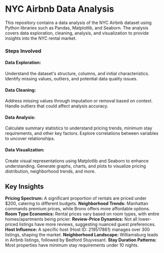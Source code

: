 # NYC Airbnb Data Analysis
This repository contains a data analysis of the NYC Airbnb dataset using Python libraries such as Pandas, Matplotlib, and Seaborn. The analysis covers data exploration, cleaning, analysis, and visualization to provide insights into the NYC rental market.

### Steps Involved
#### Data Exploration:
Understand the dataset's structure, columns, and initial characteristics.
Identify missing values, outliers, and potential data quality issues.
#### Data Cleaning:
Address missing values through imputation or removal based on context.
Handle outliers that could affect analysis accuracy.
#### Data Analysis:
Calculate summary statistics to understand pricing trends, minimum stay requirements, and other key factors.
Explore correlations between variables to uncover relationships.
#### Data Visualization:
Create visual representations using Matplotlib and Seaborn to enhance understanding.
Generate graphs, charts, and plots to visualize pricing distribution, neighborhood trends, and more.

## Key Insights
**Pricing Spectrum:** A significant proportion of rentals are priced under $200, catering to different budgets.
**Neighborhood Trends:** Manhattan commands premium prices, while Bronx offers more affordable options.
**Room Type Economics:** Rental prices vary based on room types, with entire homes/apartments being pricier.
**Review-Price Dynamics:** Not all lower-priced listings have more reviews, suggesting nuanced guest preferences.
**Host Influence:** A specific host (Host ID: 219517861) manages over 300 listings, shaping the market.
**Neighborhood Landscape:** Williamsburg leads in Airbnb listings, followed by Bedford Stuyvesant.
**Stay Duration Patterns:** Most properties have minimum stay requirements under 10 nights.
